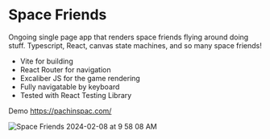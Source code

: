 # Space Friends

Ongoing single page app that renders space friends flying around doing stuff.
Typescript, React, canvas state machines, and so many space friends!

- Vite for building
- React Router for navigation
- Excaliber JS for the game rendering
- Fully navigatable by keyboard
- Tested with React Testing Library

Demo https://pachinspac.com/

![Space Friends 2024-02-08 at 9 58 08 AM](https://github.com/joshuadoan/space-friends/assets/5114910/fbe4cb07-ccb7-4024-8d57-47fb0777175b)
